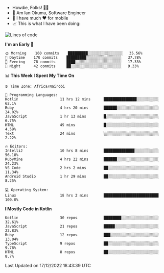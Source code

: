 
* Howdie, Folks! 👋🤓
* 🤪 Am Ian Okumu, Software Engineer
* 📱 I have much ❤️ for mobile
* 📈 This is what I have been doing:
  
<!-- <a href="https://otsembo.github.io/OtsemboPortfolio/" style="margin-right:.5%; margin-top=.5%;">
  <img align="center" src="https://github-readme-stats.vercel.app/api/top-langs/?username=otsembo&layout=compact" />
</a> -->

<!--START_SECTION:waka-->
![Lines of code](https://img.shields.io/badge/From%20Hello%20World%20I%27ve%20Written-833%20Thousand%20lines%20of%20code-blue)

**I'm an Early 🐤** 

```text
🌞 Morning    160 commits    █████████░░░░░░░░░░░░░░░░   35.56% 
🌆 Daytime    170 commits    █████████░░░░░░░░░░░░░░░░   37.78% 
🌃 Evening    78 commits     ████░░░░░░░░░░░░░░░░░░░░░   17.33% 
🌙 Night      42 commits     ██░░░░░░░░░░░░░░░░░░░░░░░   9.33%

```


📊 **This Week I Spent My Time On** 

```text
⌚︎ Time Zone: Africa/Nairobi

💬 Programming Languages: 
Kotlin                   11 hrs 12 mins      ███████████████░░░░░░░░░░   62.1% 
Ruby                     4 hrs 20 mins       ██████░░░░░░░░░░░░░░░░░░░   24.02% 
JavaScript               1 hr 13 mins        █░░░░░░░░░░░░░░░░░░░░░░░░   6.75% 
HTML                     49 mins             █░░░░░░░░░░░░░░░░░░░░░░░░   4.59% 
Text                     24 mins             ░░░░░░░░░░░░░░░░░░░░░░░░░   2.22%

🔥 Editors: 
IntelliJ                 10 hrs 8 mins       ██████████████░░░░░░░░░░░   56.18% 
RubyMine                 4 hrs 22 mins       ██████░░░░░░░░░░░░░░░░░░░   24.23% 
VS Code                  2 hrs 2 mins        ██░░░░░░░░░░░░░░░░░░░░░░░   11.34% 
Android Studio           1 hr 29 mins        ██░░░░░░░░░░░░░░░░░░░░░░░   8.25%

💻 Operating System: 
Linux                    18 hrs 2 mins       █████████████████████████   100.0%

```

**I Mostly Code in Kotlin** 

```text
Kotlin                   30 repos            ████████░░░░░░░░░░░░░░░░░   32.61% 
JavaScript               21 repos            █████░░░░░░░░░░░░░░░░░░░░   22.83% 
Ruby                     12 repos            ███░░░░░░░░░░░░░░░░░░░░░░   13.04% 
TypeScript               9 repos             ██░░░░░░░░░░░░░░░░░░░░░░░   9.78% 
HTML                     8 repos             ██░░░░░░░░░░░░░░░░░░░░░░░   8.7%

```



 Last Updated on 17/12/2022 18:43:39 UTC
<!--END_SECTION:waka-->

<br />
<br />
<br />
<br />
<br />
  
  </div>
<!---
otsembo/otsembo is a ✨ special ✨ repository because its `README.md` (this file) appears on your GitHub profile.
You can click the Preview link to take a look at your changes.
--->
